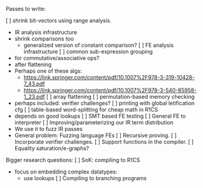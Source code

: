 Passes to write:

[ ] shrink bit-vectors using range analysis.
  * IR analysis infrastructure
  * shrink comparisons too
    * generalized version of constant comparison?
[ ] FE analysis infrastructure
[ ] common sub-expression grouping
  * for commutative/associative ops?
  * after flattening
  * Perhaps one of these algs:
    * https://link.springer.com/content/pdf/10.1007%2F978-3-319-10428-7_43.pdf
    * https://link.springer.com/content/pdf/10.1007%2F978-3-540-85958-1_23.pdf
[ ] array flattening
[ ] permutation-based memory checking
  * perhaps included: verifier challenges?
[ ] printing with global letification cfg
[ ] table-based word-splitting for cheap math in R1CS
  * depends on good lookups
[ ] SMT based FE testing
[ ] General FE to interpreter
[ ] Improving/parameterizing our IR term distribution
  * We use it to fuzz IR passes
  * General problem: Fuzzing language FEs
[ ] Recursive proving.
[ ] Incorporate verifier challenges.
[ ] Support functions in the compiler.
[ ] Equality saturation/e-graphs?


Bigger research questions:
[ ] SoK: compiling to R1CS
  * focus on embedding complex datatypes:
    * use lookups
[ ] Compiling to branching programs
